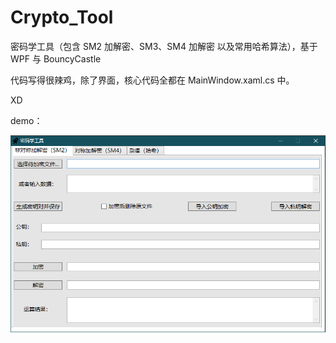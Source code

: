 # Crypto_Tool
密码学工具（包含 SM2 加解密、SM3、SM4 加解密 以及常用哈希算法），基于 WPF 与 BouncyCastle

代码写得很辣鸡，除了界面，核心代码全都在 MainWindow.xaml.cs 中。

XD

demo：

![demo](https://github.com/dds2333/Crypto_Tool/blob/master/demo.png)
